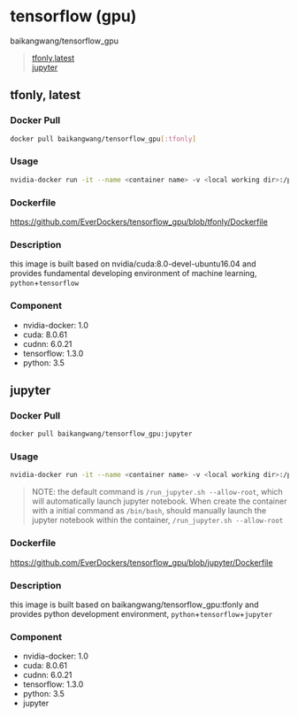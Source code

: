 # tensorflow (gpu)

baikangwang/tensorflow_gpu

> [tfonly,latest](#tfonly-latest)  
> [jupyter](#jupyter)

## tfonly, latest

### Docker Pull

```bash
docker pull baikangwang/tensorflow_gpu[:tfonly]
```

### Usage

```bash
nvidia-docker run -it --name <container name> -v <local working dir>:/projects -p <host port>:6006 baikangwang/tensorflow_gpu:tfonly [/bin/bash] 
```

### Dockerfile

<https://github.com/EverDockers/tensorflow_gpu/blob/tfonly/Dockerfile>

### Description
this image is built based on nvidia/cuda:8.0-devel-ubuntu16.04 and provides fundamental developing environment of 
machine learning, `python`+`tensorflow`

### Component

* nvidia-docker: 1.0
* cuda: 8.0.61
* cudnn: 6.0.21
* tensorflow: 1.3.0
* python: 3.5

## jupyter

### Docker Pull

```bash
docker pull baikangwang/tensorflow_gpu:jupyter
```

### Usage

```bash
nvidia-docker run -it --name <container name> -v <local working dir>:/projects -p <host port>:8888 baikangwang/tensorflow_gpu:jupyter [/bin/bash]
```

> NOTE: the default command is `/run_jupyter.sh --allow-root`, which will automatically launch jupyter notebook.
When create the container with a initial command as `/bin/bash`, should manually launch the jupyter notebook within
the container, `/run_jupyter.sh --allow-root`

### Dockerfile

<https://github.com/EverDockers/tensorflow_gpu/blob/jupyter/Dockerfile>

### Description
this image is built based on baikangwang/tensorflow_gpu:tfonly and provides python development environment,
`python`+`tensorflow`+`jupyter`

### Component

* nvidia-docker: 1.0
* cuda: 8.0.61
* cudnn: 6.0.21
* tensorflow: 1.3.0
* python: 3.5
* jupyter

